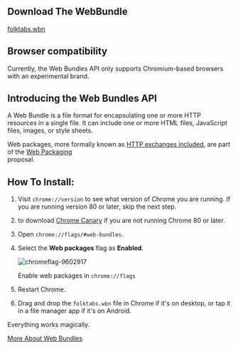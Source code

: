 Download The WebBundle
---------------------

[folktabs.wbn](https://github.com/nidhhoggr/sackpipa-player/releases/download/1.0.0/folktabs.wbn)

Browser compatibility
---------------------

Currently, the Web Bundles API only supports Chromium-based browsers with an experimental brand.

Introducing the Web Bundles API
-------------------------------

A Web Bundle is a file format for encapsulating one or more HTTP resources in a single file. It can include one or more HTML files, JavaScript files, images, or style sheets.

Web packages, more formally known as [HTTP exchanges included](https://wicg.github.io/webpackage/draft-yasskin-wpack-bundled-exchanges.html), are part of the [Web Packaging](https://github.com/WICG/webpackage)  
proposal.

How To Install:
------------------------

1.  Visit `chrome://version` to see what version of Chrome you are running. If you are running version 80 or later, skip the next step.
    
2.  to download [Chrome Canary](https://www.google.com/chrome/canary/) if you are not running Chrome 80 or later.
    
3.  Open `chrome://flags/#web-bundles`.
    
4.  Select the **Web packages** flag as **Enabled**.
    
    ![chromeflag-9602917](https://www.folktabs.com/chromeflag-9602917.png)
    
    Enable web packages in `chrome://flags`  
    
5.  Restart Chrome.
    
6.  Drag and drop the `folktabs.wbn` file in Chrome if it's on desktop, or tap it in a file manager app if it's on Android.
    

Everything works magically.

[More About Web Bundles](https://web.dev/web-bundles/)
